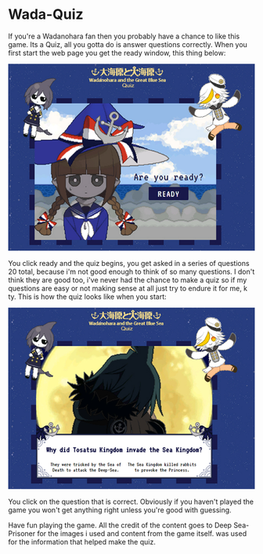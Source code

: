 # Wada-Quiz
If you're a Wadanohara fan then you probably have a chance to like this game.
Its a Quiz, all you gotta do is answer questions correctly.
When you first start the web page you get the ready window, this thing below:

<img src="images/readme-1.jpg"/>

You click ready and the quiz begins, you get asked in a series of questions
20 total, because i'm not good enough to think of so many questions. I don't
think they are good too, i've never had the chance to make a quiz so if my questions
are easy or not making sense at all just try to endure it for me, k ty.
This is how the quiz looks like when you start:

<img src="images/readme-2.jpg"/>

You click on the question that is correct. Obviously if you haven't played the game
you won't get anything right unless you're good with guessing.

Have fun playing the game. All the credit of the content goes to Deep Sea-Prisoner for
the images i used and content from the game itself. <a href="http://wadanohara.wikia.com"></a> was used for
the information that helped make the quiz.
